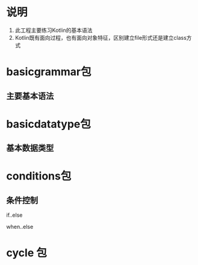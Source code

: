 # 说明
1. 此工程主要练习Kotlin的基本语法
2. Kotlin既有面向过程，也有面向对象特征，区别建立file形式还是建立class方式
# basicgrammar包
## 主要基本语法
# basicdatatype包
## 基本数据类型
# conditions包
## 条件控制
if..else

when..else

# cycle 包


